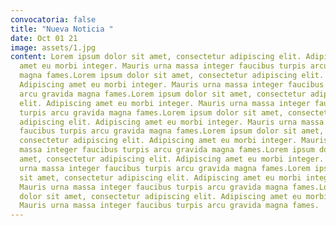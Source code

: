 ```yaml
---
convocatoria: false
title: "Nueva Noticia "
date: Oct 01 21
image: assets/1.jpg
content: Lorem ipsum dolor sit amet, consectetur adipiscing elit. Adipiscing
  amet eu morbi integer. Mauris urna massa integer faucibus turpis arcu gravida
  magna fames.Lorem ipsum dolor sit amet, consectetur adipiscing elit.
  Adipiscing amet eu morbi integer. Mauris urna massa integer faucibus turpis
  arcu gravida magna fames.Lorem ipsum dolor sit amet, consectetur adipiscing
  elit. Adipiscing amet eu morbi integer. Mauris urna massa integer faucibus
  turpis arcu gravida magna fames.Lorem ipsum dolor sit amet, consectetur
  adipiscing elit. Adipiscing amet eu morbi integer. Mauris urna massa integer
  faucibus turpis arcu gravida magna fames.Lorem ipsum dolor sit amet,
  consectetur adipiscing elit. Adipiscing amet eu morbi integer. Mauris urna
  massa integer faucibus turpis arcu gravida magna fames.Lorem ipsum dolor sit
  amet, consectetur adipiscing elit. Adipiscing amet eu morbi integer. Mauris
  urna massa integer faucibus turpis arcu gravida magna fames.Lorem ipsum dolor
  sit amet, consectetur adipiscing elit. Adipiscing amet eu morbi integer.
  Mauris urna massa integer faucibus turpis arcu gravida magna fames.Lorem ipsum
  dolor sit amet, consectetur adipiscing elit. Adipiscing amet eu morbi integer.
  Mauris urna massa integer faucibus turpis arcu gravida magna fames.
---
```

